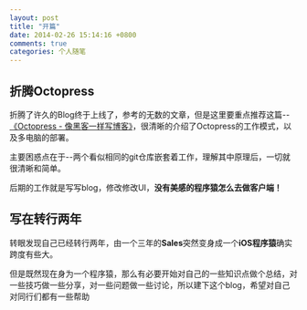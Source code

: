 ```yaml
---
layout: post
title: "开篇"
date: 2014-02-26 15:14:16 +0800
comments: true
categories: 个人随笔
---
```


## 折腾Octopress

折腾了许久的Blog终于上线了，参考的无数的文章，但是这里要重点推荐这篇--[《Octopress - 像黑客一样写博客》](http://williamherry.com/blog/2012/07/20/octopress-setup/)，很清晰的介绍了Octopress的工作模式，以及多电脑的部署。

主要困惑点在于--两个看似相同的git仓库嵌套着工作，理解其中原理后，一切就很清晰和简单。

后期的工作就是写写blog，修改修改UI，**没有美感的程序猿怎么去做客户端！**

## 写在转行两年

转眼发现自己已经转行两年，由一个三年的**Sales**突然变身成一个**iOS程序猿**确实跨度有些大。

但是既然现在身为一个程序猿，那么有必要开始对自己的一些知识点做个总结，对一些技巧做一些分享，对一些问题做一些讨论，所以建下这个blog，希望对自己对同行们都有一些帮助